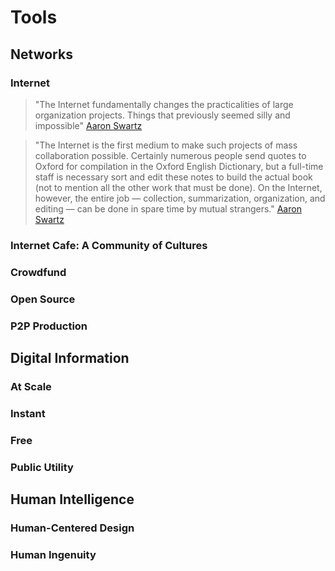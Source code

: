 # Tools

## Networks

### Internet

> "The Internet fundamentally changes the practicalities of large organization
> projects. Things that previously seemed silly and impossible"
> [Aaron Swartz](http://www.aaronsw.com/weblog/masscollab)

> "The Internet is the first medium to make such projects of mass collaboration
> possible. Certainly numerous people send quotes to Oxford for compilation in
> the Oxford English Dictionary, but a full-time staff is necessary sort and
> edit these notes to build the actual book (not to mention all the other work
> that must be done). On the Internet, however, the entire job — collection,
> summarization, organization, and editing — can be done in spare time by mutual
> strangers." [Aaron Swartz](http://www.aaronsw.com/weblog/masscollab)

### Internet Cafe: A Community of Cultures

### Crowdfund

### Open Source

### P2P Production

## Digital Information

### At Scale

### Instant

### Free

### Public Utility

## Human Intelligence

### Human-Centered Design

### Human Ingenuity
